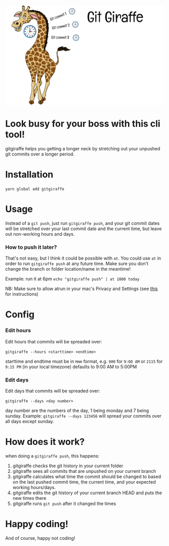 ![Git Giraffe](./logo.png)

# Look busy for your boss with this cli tool!

gitgiraffe helps you getting a longer neck by stretching out your unpushed git commits over a longer period.

# Installation

`yarn global add gitgiraffe`

# Usage

Instead of a `git push`, just run `gitgiraffe push`, and your git commit dates will be stretched over your last commit date and the current time, but leave out non-working hours and days.

### How to push it later?

That's not easy, but I think it could be possible with `at`. You could use `at` in order to run `gitgiraffe push` at any future time. Make sure you don't change the branch or folder location/name in the meantime!

Example: run it at 6pm
`echo "gitgiraffe push" | at 1800 today`

NB: Make sure to allow atrun in your mac's Privacy and Settings (see [this](https://unix.stackexchange.com/questions/478823/making-at-work-on-macos/478840#478840) for instructions)

# Config

### Edit hours

Edit hours that commits will be spreaded over:

`gitgiraffe --hours <starttime> <endtime>`

starttime and endtime must be in `Hmm` format, e.g. `900` for `9:00 AM` or `2115` for `9:15 PM` (in your local timezone)
defaults to 9:00 AM to 5:00PM

### Edit days

Edit days that commits will be spreaded over:

`gitgiraffe --days <day number>`

day number are the numbers of the day, 1 being monday and 7 being sunday. Example: `gitgiraffe --days 123456` will spread your commits over all days except sunday.

# How does it work?

when doing a `gitgiraffe push`, this happens:

1. gitgiraffe checks the git history in your current folder
2. gitgiraffe sees all commits that are unpushed on your current branch
3. gitgiraffe calculates what time the commit should be changed to based on the last pushed commit time, the current time, and your expected working hours/days.
4. gitgiraffe edits the git history of your current branch HEAD and puts the new times there
5. gitgiraffe runs `git push` after it changed the times

# Happy coding!

And of course, happy not coding!
